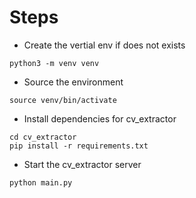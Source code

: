 # Steps

- Create the vertial env if does not exists
```
python3 -m venv venv
```

- Source the environment
```
source venv/bin/activate
```

- Install dependencies for cv_extractor
```
cd cv_extractor
pip install -r requirements.txt
```

- Start the cv_extractor server
```
python main.py
```